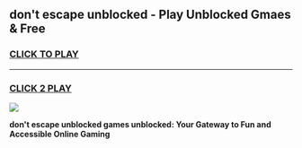 
## don't escape unblocked - Play Unblocked Gmaes & Free
<h3>
<a href="https://news.freeplayer.one?title=don't_escape_unblocked&ref=23F">CLICK TO PLAY</a></h3>
<hr>

<h3>
<a href="https://news.freeplayer.one?title=don't_escape_unblocked&ref=23F">CLICK 2 PLAY</a>
  
</h3>

<a href="https://news.freeplayer.one?title=don't_escape_unblocked&ref=23F/"><img src="https://clearcache.store/games.png"></a>


**don't escape unblocked games unblocked: Your Gateway to Fun and Accessible Online Gaming**
